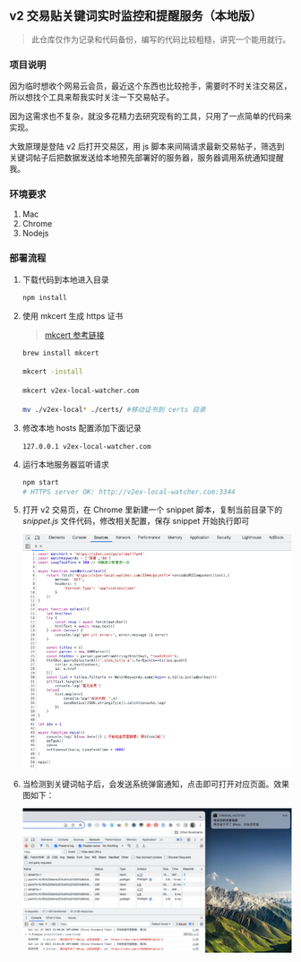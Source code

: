 ## v2 交易贴关键词实时监控和提醒服务（本地版）

> 此仓库仅作为记录和代码备份，编写的代码比较粗糙，讲究一个能用就行。

### 项目说明

因为临时想收个网易云会员，最近这个东西也比较抢手，需要时不时关注交易区，所以想找个工具来帮我实时关注一下交易帖子。

因为这需求也不复杂，就没多花精力去研究现有的工具，只用了一点简单的代码来实现。

大致原理是登陆 v2 后打开交易区，用 js 脚本来间隔请求最新交易帖子，筛选到关键词帖子后把数据发送给本地预先部署好的服务器，服务器调用系统通知提醒我。

### 环境要求

1. Mac
3. Chrome
5. Nodejs

### 部署流程

1. 下载代码到本地进入目录

    ```bash
    npm install
    ```

1. 使用 mkcert 生成 https 证书

    > [mkcert 参考链接](https://web.dev/how-to-use-local-https/)

    ```bash
    brew install mkcert

    mkcert -install

    mkcert v2ex-local-watcher.com

    mv ./v2ex-local* ./certs/ #移动证书到 certs 目录
    ````

2. 修改本地 hosts 配置添加下面记录

    `127.0.0.1 v2ex-local-watcher.com`

3. 运行本地服务器监听请求

    ```bash
    npm start
    # HTTPS server OK: http://v2ex-local-watcher.com:3344
    ```

5. 打开 v2 交易页，在 Chrome 里新建一个 snippet 脚本，复制当前目录下的 *snippet.js* 文件代码，修改相关配置，保存 snippet 开始执行即可

    <img src="./images/snippet.png" width="500">

7. 当检测到关键词帖子后，会发送系统弹窗通知，点击即可打开对应页面。效果图如下：

    <img src="./images/notice.png" width="500">
